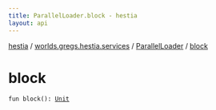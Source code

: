 ```yaml
---
title: ParallelLoader.block - hestia
layout: api
---
```


<div class='api-docs-breadcrumbs'><a href="../../index.html">hestia</a> / <a href="../index.html">worlds.gregs.hestia.services</a> / <a href="index.html">ParallelLoader</a> / <a href="./block.html">block</a></div>

# block

<div class="signature"><code><span class="keyword">fun </span><span class="identifier">block</span><span class="symbol">(</span><span class="symbol">)</span><span class="symbol">: </span><a href="https://kotlinlang.org/api/latest/jvm/stdlib/kotlin/-unit/index.html"><span class="identifier">Unit</span></a></code></div>
